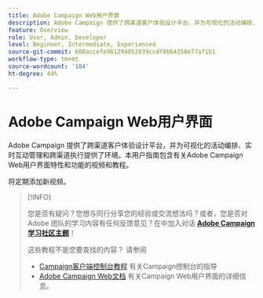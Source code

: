 ```yaml
---
title: Adobe Campaign Web用户界面
description: Adobe Campaign 提供了跨渠道客户体验设计平台，并为可视化的活动编排、实时互动管理和跨渠道执行提供了环境。本用户指南包含有关Adobe Campaign Web用户界面特性和功能的视频和教程。
feature: Overview
role: User, Admin, Developer
level: Beginner, Intermediate, Experienced
source-git-commit: 608accefe961294852839ccdf8b64150e77af1b1
workflow-type: tm+mt
source-wordcount: '184'
ht-degree: 44%

---
```


# Adobe Campaign Web用户界面

Adobe Campaign 提供了跨渠道客户体验设计平台，并为可视化的活动编排、实时互动管理和跨渠道执行提供了环境。本用户指南包含有关Adobe Campaign Web用户界面特性和功能的视频和教程。

将定期添加新视频。

>[!INFO]
> 
> 您是否有疑问？您想与同行分享您的经验或交流想法吗？或者，您是否对 Adobe 团队的学习内容有任何反馈意见？在中加入对话 **[Adobe Campaign学习社区主题](https://experienceleaguecommunities.adobe.com:443/t5/adobe-campaign-classic/join-the-discussion-on-adobe-campaign-learning/td-p/419096)**！
>
>
> 这些教程不是您要查找的内容？
> 请参阅
> 
> * [Campaign客户端控制台教程](https://experienceleague.adobe.com/docs/campaign-learn/tutorials/overview.html) 有关Campaign控制台的指导
> * [Adobe Campaign Web文档](https://experienceleague.adobe.com/docs/campaign-web/v8/campaign-web-home.html) 有关Campaign Web用户界面的详细信息。

<div id="recs-overview-body-1"></div>
<div id="recs-overview-body-2"></div>
<div id="recs-overview-body-3"></div>
<div id="recs-overview-body-4"></div>
<div id="recs-overview-body-5"></div>
<div id="recs-overview-body-6"></div>

<div id="staff-picks-section">
</div>
